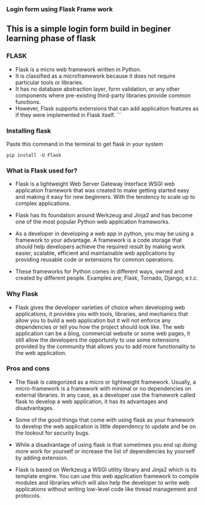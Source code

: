 ### Login form using Flask Frame work

## This is a simple login form build in beginer learning phase of flask

### FLASK 
- Flask is a micro web framework written in Python. 
- It is classified as a microframework because it does not require particular tools or libraries.
- It has no database abstraction layer, form validation, or any other components where pre-existing third-party libraries provide common functions.
- However, Flask supports extensions that can add application features as if they were implemented in Flask itself. ```

### Installing flask

Paste this command in the terminal to get flask in your system

```pip install -U Flask```

### What is Flask used for?

- Flask is a lightweight Web Server Gateway Interface WSGI web application framework that was created to make getting started easy and making it easy for new beginners.
  With the tendency to scale up to complex applications.

- Flask has its foundation around Werkzeug and Jinja2 and has become one of the most popular Python web application frameworks.

- As a developer in developing a web app in python, you may be using a framework to your advantage. A framework is a code storage that should help developers achieve the required    result by making work easier, scalable, efficient and maintainable web applications by providing reusable code or extensions for common operations.

- These frameworks for Python comes in different ways, owned and created by different people. Examples are; Flask, Tornado, Django, e.t.c.


### Why Flask

- Flask gives the developer varieties of choice when developing web applications, it provides you with tools, libraries, and mechanics that allow you to build a web application but it will not enforce any dependencies or tell you how the project should look like.
The web application can be a blog, commercial website or some web pages, it still allow the developers the opportunity to use some extensions provided by the community that allows you to add more functionality to the web application.


### Pros and cons

- The flask is categorized as a micro or lightweight framework. Usually, a micro-framework is a framework with minimal or no dependencies on external libraries. In any case, as a developer use the framework called flask to develop a web application, it has its advantages and disadvantages.

- Some of the good things that come with using flask as your framework to develop the web application is little dependency to update and be on the lookout for security bugs.

- While a disadvantage of using flask is that sometimes you end up doing more work for yourself or increase the list of dependencies by yourself by adding extension.
- Flask is based on Werkzeug a WSGI utility library and Jinja2 which is its template engine. You can use this web application framework to compile modules and libraries which will also help the developer to write web applications without writing low-level code like thread management and protocols.


